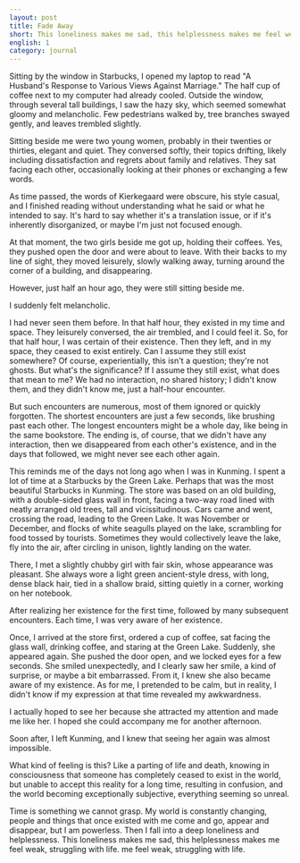 ```yaml
---
layout: post
title: Fade Away
short: This loneliness makes me sad, this helplessness makes me feel weak, struggling with life.
english: 1
category: journal
---
```


Sitting by the window in Starbucks, I opened my laptop to read "A Husband's Response to Various Views Against Marriage." The half cup of coffee next to my computer had already cooled. Outside the window, through several tall buildings, I saw the hazy sky, which seemed somewhat gloomy and melancholic. Few pedestrians walked by, tree branches swayed gently, and leaves trembled slightly.

Sitting beside me were two young women, probably in their twenties or thirties, elegant and quiet. They conversed softly, their topics drifting, likely including dissatisfaction and regrets about family and relatives. They sat facing each other, occasionally looking at their phones or exchanging a few words.

As time passed, the words of Kierkegaard were obscure, his style casual, and I finished reading without understanding what he said or what he intended to say. It's hard to say whether it's a translation issue, or if it's inherently disorganized, or maybe I'm just not focused enough.

At that moment, the two girls beside me got up, holding their coffees. Yes, they pushed open the door and were about to leave. With their backs to my line of sight, they moved leisurely, slowly walking away, turning around the corner of a building, and disappearing.

However, just half an hour ago, they were still sitting beside me.

I suddenly felt melancholic.

I had never seen them before. In that half hour, they existed in my time and space. They leisurely conversed, the air trembled, and I could feel it. So, for that half hour, I was certain of their existence. Then they left, and in my space, they ceased to exist entirely. Can I assume they still exist somewhere? Of course, experientially, this isn't a question; they're not ghosts. But what's the significance? If I assume they still exist, what does that mean to me? We had no interaction, no shared history; I didn't know them, and they didn't know me, just a half-hour encounter.

But such encounters are numerous, most of them ignored or quickly forgotten. The shortest encounters are just a few seconds, like brushing past each other. The longest encounters might be a whole day, like being in the same bookstore. The ending is, of course, that we didn't have any interaction, then we disappeared from each other's existence, and in the days that followed, we might never see each other again.

This reminds me of the days not long ago when I was in Kunming. I spent a lot of time at a Starbucks by the Green Lake. Perhaps that was the most beautiful Starbucks in Kunming. The store was based on an old building, with a double-sided glass wall in front, facing a two-way road lined with neatly arranged old trees, tall and vicissitudinous. Cars came and went, crossing the road, leading to the Green Lake. It was November or December, and flocks of white seagulls played on the lake, scrambling for food tossed by tourists. Sometimes they would collectively leave the lake, fly into the air, after circling in unison, lightly landing on the water.

There, I met a slightly chubby girl with fair skin, whose appearance was pleasant. She always wore a light green ancient-style dress, with long, dense black hair, tied in a shallow braid, sitting quietly in a corner, working on her notebook.

After realizing her existence for the first time, followed by many subsequent encounters. Each time, I was very aware of her existence.

Once, I arrived at the store first, ordered a cup of coffee, sat facing the glass wall, drinking coffee, and staring at the Green Lake. Suddenly, she appeared again. She pushed the door open, and we locked eyes for a few seconds. She smiled unexpectedly, and I clearly saw her smile, a kind of surprise, or maybe a bit embarrassed. From it, I knew she also became aware of my existence. As for me, I pretended to be calm, but in reality, I didn't know if my expression at that time revealed my awkwardness.

I actually hoped to see her because she attracted my attention and made me like her. I hoped she could accompany me for another afternoon.

Soon after, I left Kunming, and I knew that seeing her again was almost impossible.

What kind of feeling is this? Like a parting of life and death, knowing in consciousness that someone has completely ceased to exist in the world, but unable to accept this reality for a long time, resulting in confusion, and the world becoming exceptionally subjective, everything seeming so unreal.

Time is something we cannot grasp. My world is constantly changing, people and things that once existed with me come and go, appear and disappear, but I am powerless. Then I fall into a deep loneliness and helplessness. This loneliness makes me sad, this helplessness makes me feel weak, struggling with life. me feel weak, struggling with life.
